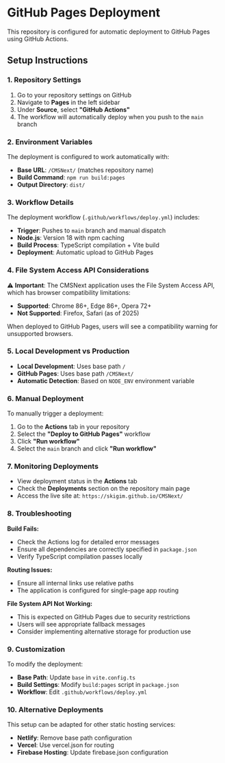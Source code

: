 # GitHub Pages Deployment

This repository is configured for automatic deployment to GitHub Pages using GitHub Actions.

## Setup Instructions

### 1. Repository Settings

1. Go to your repository settings on GitHub
2. Navigate to **Pages** in the left sidebar
3. Under **Source**, select **"GitHub Actions"**
4. The workflow will automatically deploy when you push to the `main` branch

### 2. Environment Variables

The deployment is configured to work automatically with:
- **Base URL**: `/CMSNext/` (matches repository name)
- **Build Command**: `npm run build:pages`
- **Output Directory**: `dist/`

### 3. Workflow Details

The deployment workflow (`.github/workflows/deploy.yml`) includes:

- **Trigger**: Pushes to `main` branch and manual dispatch
- **Node.js**: Version 18 with npm caching
- **Build Process**: TypeScript compilation + Vite build
- **Deployment**: Automatic upload to GitHub Pages

### 4. File System Access API Considerations

⚠️ **Important**: The CMSNext application uses the File System Access API, which has browser compatibility limitations:

- **Supported**: Chrome 86+, Edge 86+, Opera 72+
- **Not Supported**: Firefox, Safari (as of 2025)

When deployed to GitHub Pages, users will see a compatibility warning for unsupported browsers.

### 5. Local Development vs Production

- **Local Development**: Uses base path `/`
- **GitHub Pages**: Uses base path `/CMSNext/`
- **Automatic Detection**: Based on `NODE_ENV` environment variable

### 6. Manual Deployment

To manually trigger a deployment:

1. Go to the **Actions** tab in your repository
2. Select the **"Deploy to GitHub Pages"** workflow
3. Click **"Run workflow"**
4. Select the `main` branch and click **"Run workflow"**

### 7. Monitoring Deployments

- View deployment status in the **Actions** tab
- Check the **Deployments** section on the repository main page
- Access the live site at: `https://skigim.github.io/CMSNext/`

### 8. Troubleshooting

**Build Fails:**
- Check the Actions log for detailed error messages
- Ensure all dependencies are correctly specified in `package.json`
- Verify TypeScript compilation passes locally

**Routing Issues:**
- Ensure all internal links use relative paths
- The application is configured for single-page app routing

**File System API Not Working:**
- This is expected on GitHub Pages due to security restrictions
- Users will see appropriate fallback messages
- Consider implementing alternative storage for production use

### 9. Customization

To modify the deployment:

- **Base Path**: Update `base` in `vite.config.ts`
- **Build Settings**: Modify `build:pages` script in `package.json`
- **Workflow**: Edit `.github/workflows/deploy.yml`

### 10. Alternative Deployments

This setup can be adapted for other static hosting services:

- **Netlify**: Remove base path configuration
- **Vercel**: Use vercel.json for routing
- **Firebase Hosting**: Update firebase.json configuration